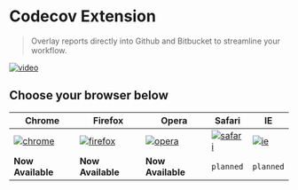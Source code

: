 Codecov Extension
=================
> Overlay reports directly into Github and Bitbucket to streamline your workflow.

[![video][10]][11]


## Choose your browser below

|     **Chrome**    |    **Firefox**     |     **Opera**     |     **Safari**    |     **IE**    |
| ----------------- | ------------------ | ----------------- | ----------------- | ------------- |
| [![chrome][0]][1] | [![firefox][2]][3] | [![opera][4]][5]  | [![safari][6]][7] | [![ie][8]][9] |
| **Now Available** | **Now Available**  | **Now Available** | `planned`         | `planned`     |



[0]: http://www.iconarchive.com/download/i38830/google/chrome/Google-Chrome.ico "Review and install for Chrome"
[1]: https://chrome.google.com/webstore/detail/codecov-extension/keefkhehidemnokodkdkejapdgfjmijf
[2]: http://www.iconarchive.com/download/i51115/hopstarter/software/Mozilla-Firefox.ico "Review and install for Firefox"
[3]: https://addons.mozilla.org/en-US/firefox/addon/codecov-extension
[4]: https://cdn1.iconfinder.com/data/icons/android-png/256/Android-Opera-Mini.png  "Review and install for Opera"
[5]: https://addons.opera.com/en/extensions/details/codecov-extension
[6]: http://icons.iconarchive.com/icons/kyo-tux/aeon/256/Apps-Safari-icon.png "Help wanted"
[7]: https://github.com/codecov/browser-extension/issues/14
[8]: http://www.iconarchive.com/download/i45866/tatice/cristal-intense/Internet-Explorer.ico "Help wanted"
[9]: https://github.com/codecov/browser-extension/issues/15

[10]: https://cloud.githubusercontent.com/assets/2041757/9814630/7c8847d0-585d-11e5-887b-b5a19170ef61.png "Watch how on YouTube"
[11]: https://www.youtube.com/watch?v=d6wJKODB8_g
